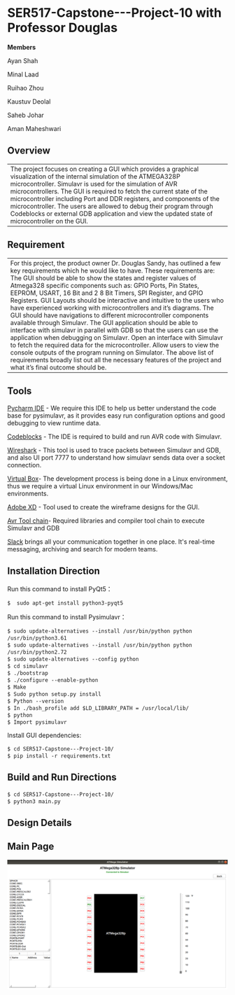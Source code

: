 # SER517-Capstone---Project-10 with Professor Douglas


**Members**

Ayan Shah

Minal Laad

Ruihao Zhou

Kaustuv Deolal

Saheb Johar

Aman Maheshwari

## Overview
<table>
<tr>
<td>
The project focuses on creating a GUI which provides a graphical visualization of the internal simulation of the ATMEGA328P microcontroller.  Simulavr is used for the simulation of AVR microcontrollers. The GUI is required to fetch the current state of the microcontroller including Port and DDR registers, and components of the microcontroller. The users are allowed to debug their program through Codeblocks or external GDB application and view the updated state of microcontroller on the GUI.
</td>
</tr>
</table>

## Requirement
<table>
<tr>
<td>
For this project, the product owner Dr. Douglas Sandy, has outlined a few key requirements which he would like to have. These requirements are: The GUI should be able to show the states and register values of Atmega328 specific components such as: GPIO Ports, Pin States, EEPROM, USART, 16 Bit and 2 8 Bit Timers, SPI Register, and GPIO Registers. GUI Layouts should be interactive and intuitive to the users who have experienced working with microcontrollers and it’s diagrams. The GUI should have navigations to different microcontroller components available through Simulavr. The GUI application should be able to interface with simulavr in parallel with GDB so that the users can use the application when debugging on Simulavr. Open an interface with Simulavr to fetch the required data for the microcontroller. Allow users to view the console outputs of the program running on Simulator.
The above list of requirements broadly list out all the necessary features of the project and what it’s final outcome should be.
</td>
</tr>
</table>

## Tools

[Pycharm IDE](https://www.jetbrains.com/pycharm/) - We require this IDE to help us better understand the code base for pysimulavr, as it provides easy run configuration options and good debugging to view runtime data.

[Codeblocks](http://www.codeblocks.org/) - The IDE is required to build and run AVR code with Simulavr.

[Wireshark](https://www.solarwinds.com/free-tools/response-time-viewer-for-wireshark?&CMP=KNC-TAD-GGL-SW_NA_X_PP_CPC_LD_EN_PRODE_DWA-FXNET-982238371~47089245085_g_c_wireshark-e~311972701385~~&ds_cid=71700000047472276&ds_agid=58700004762384593&network=g&device=c&keyword=Wireshark&matchtype=e&creative=311972701385&feeditemid=&gclid=CjwKCAjwqLblBRBYEiwAV3pCJsGS5VyzI4uZv9t4Gt0TOMUX1so0L0jhll_V9zJFfzZ2WghSH7CpdBoCQMYQAvD_BwE) - This tool is used to trace packets between Simulavr and GDB, and also UI port 7777 to understand how simulavr sends data over a socket connection.

[Virtual Box](https://www.virtualbox.org/)- The development process is being done in a Linux environment, thus we require a virtual Linux environment in our Windows/Mac environments.

[Adobe XD](https://www.adobe.com/products/xd.html?sdid=12B9F15S&mv=Search&ef_id=CjwKCAjwqLblBRBYEiwAV3pCJn7wWU_6f28aW9etyuLHvPFLTGp_FmIsOYplz3kMfpxrvo0BQs2yvRoCUboQAvD_BwE:G:s&s_kwcid=AL!3085!3!315233774112!e!!g!!adobe%20xd) - Tool used to create the wireframe designs for the GUI.

[Avr Tool chain](https://www.microchip.com/mplab/avr-support/avr-and-arm-toolchains-c-compilers)- Required libraries and compiler tool chain to execute Simulavr and GDB

[Slack](https://slack.com) brings all your communication together in one place. It's real-time messaging, archiving and search for modern teams.


## Installation Direction

Run this command to install PyQt5：

```
$  sudo apt-get install python3-pyqt5
```

Run this command to install Pysimulavr：

```
$ sudo update-alternatives --install /usr/bin/python python /usr/bin/python3.61
$ sudo update-alternatives --install /usr/bin/python python /usr/bin/python2.72
$ sudo update-alternatives --config python
$ cd simulavr
$ ./bootstrap
$ ./configure --enable-python
$ Make
$ Sudo python setup.py install
$ Python --version
$ In ./bash_profile add $LD_LIBRARY_PATH = /usr/local/lib/
$ python
$ Import pysimulavr
```

Install GUI dependencies:

```
$ cd SER517-Capstone---Project-10/
$ pip install -r requirements.txt
```

## Build and Run Directions

```
$ cd SER517-Capstone---Project-10/
$ python3 main.py
```
## Design Details

## Main Page
<img src="/Resources/Images/MainPicturePage.png">





